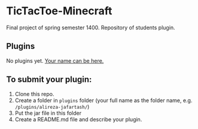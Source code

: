 # TicTacToe-Minecraft
Final project of spring semester 1400. Repository of students plugin.

## Plugins
No plugins yet. [Your name can be here.](#to-submit-your-plugin)

## To submit your plugin:
1. Clone this repo.
2. Create a folder in `plugins` folder (your full name as the folder name, e.g. `/plugins/alireza-jafartash/`)
3. Put the jar file in this folder
4. Create a README.md file and describe your plugin.
